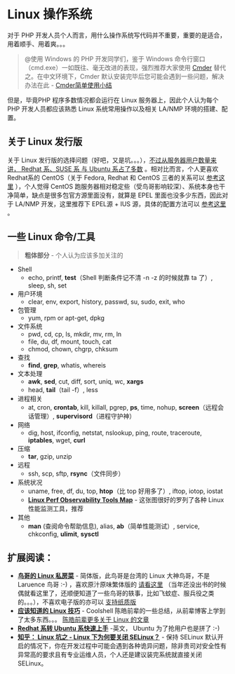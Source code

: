 # Linux 操作系统

对于 PHP 开发人员个人而言，用什么操作系统写代码并不重要，重要的是适合，用着顺手、用着爽。。。

> @使用 Windows 的 PHP 开发同学们，鉴于 Windows 命令行窗口（cmd.exe）一如既往、毫无改进的表现，强烈推荐大家使用 [Cmder](http://bliker.github.io/cmder/) 替代之。在中文环境下，Cmder 默认安装完毕后您可能会遇到一些问题，解决办法在此 - [Cmder简单使用小结](https://github.com/Just1n/Posts/blob/master/Cmder%E7%AE%80%E5%8D%95%E4%BD%BF%E7%94%A8%E5%B0%8F%E7%BB%93.md)

但是，毕竟PHP 程序多数情况都会运行在 Linux 服务器上，因此个人认为每个 PHP 开发人员都应该熟悉 Linux 系统常用操作以及相关 LA/NMP 环境的搭建、配置。

## 关于 Linux 发行版

关于 Linux 发行版的选择问题（好吧，又是坑。。。），[不过从服务器用户数量来讲， Redhat 系、SUSE 系 与 Ubuntu 系占了多数][linux_market_share] 。相对比而言，个人更喜欢 Redhat系的 CentOS（关于 Fedora, Redhat 和 CentOS 三者的关系可以 [参考这里][diff_between_fedora_redhat_centos] ），个人觉得 CentOS 跑服务器相对稳定些（受鸟哥影响较深）、系统本身也干净简单，缺点是很多包官方源里面没有，就算是 EPEL 里面也没多少东西，因此对于 LA/NMP 开发，这里推荐下 EPEL源 + IUS 源，具体的配置方法可以 [参考这里][ius_client_configuration] 。

[linux_market_share]: http://searchdatacenter.techtarget.com/feature/Compare-popular-Linux-distributions-for-servers "TechTarget: Compare popular Linux distributions for server (May 2014)"
[diff_between_fedora_redhat_centos]: https://danielmiessler.com/study/fedora_redhat_centos/ "The Difference Between Fedora, Redhat, and CentOS"
[ius_client_configuration]: https://iuscommunity.org/pages/IUSClientUsageGuide.html#configuration "CentOS: IUS Client Configuration Guide"


## 一些 Linux 命令/工具
> **粗体部分** - 个人认为应该多加关注的

* Shell
    * echo, printf, **test**（Shell 判断条件记不清 -n -z 的时候就靠 ta 了）, sleep, sh, set
* 用户环境
    * clear, env, export, history, passwd, su, sudo, exit, who
* 包管理
    * yum, rpm or apt-get, dpkg
* 文件系统
    * pwd, cd, cp, ls, mkdir, mv, rm, ln
    * file, du, df, mount, touch, cat
    * chmod, chown, chgrp, chksum
* 查找
    * **find**, **grep**, whatis, whereis
* 文本处理
    * **awk**, **sed**, cut, diff, sort, uniq, wc, **xargs**
    * head, **tail**（tail -f）, less
* 进程相关
    * at, cron, **crontab**, kill, killall, pgrep, **ps**, time, nohup, **screen**（远程会话管理）, **supervisord**（进程守护神）
* 网络
    * dig, host, ifconfig, netstat, nslookup, ping, route, traceroute, **iptables**, wget, **curl**
* 压缩
    * **tar**, gzip, unzip
* 远程
    * ssh, scp, sftp, **rsync**（文件同步）
* 系统状况
    * uname, free, df, du, top, **htop**（比 top 好用多了）, iftop, iotop, iostat
    * [**Linux Perf Observability Tools Map**](http://www.brendangregg.com/Perf/linux_observability_tools.png) - 这张图很好的罗列了各种 Linux 性能监测工具，推荐
* 其他
    * **man** (查阅命令帮助信息), alias, **ab**（简单性能测试）, service, chkconfig, **ulimit**, **sysctl**

## 扩展阅读：

* [**鸟哥的 Linux 私房菜**](http://vbird.dic.ksu.edu.tw/) - 简体版，此鸟哥是台湾的 Linux 大神鸟哥，不是 Laruence 鸟哥 :-) ，喜欢原汁原味繁体版的 [请看这里](http://linux.vbird.org/) （当年还没出书的时候偶就看这里了，还顺便知道了一些鸟哥的轶事，比如飞蚊症、服兵役之类的。。。），不喜欢电子版的亦可以 [支持纸质版](http://book.douban.com/subject/4889838/)
* [**应该知道的 Linux 技巧**](http://coolshell.cn/articles/8883.html) - Coolshell 陈皓前辈的一些总结，从前辈博客上学到了太多东西。。。 [陈皓前辈更多关于 Linux 的文章](http://coolshell.cn/tag/linux)
* [**Redhat 系转 Ubuntu 系快速上手**](https://help.ubuntu.com/community/SwitchingToUbuntu/FromLinux/RedHatEnterpriseLinuxAndFedora) -英文， Ubuntu 为了抢用户也是拼了 :-)
* [**知乎： Linux 坑之 - Linux 下为何要关闭 SELinux？**](http://www.zhihu.com/question/20559538) - 保持 SELinux 默认开启的情况下，你在开发过程中可能会遇到各种诡异问题，除非贵司对安全性有异常高的要求且有专业运维人员，个人还是建议装完系统就直接关闭 SELinux。
